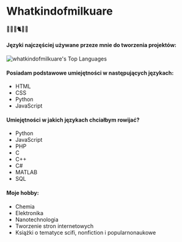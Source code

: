 # Whatkindofmilkuare
#### 🧑‍🔬🎱🐈🧑‍💻

#### Języki najczęściej używane przeze mnie do tworzenia projektów:
![whatkindofmilkuare's Top Languages](https://github-readme-stats.vercel.app/api/top-langs/?username=whatkindofmilkuare&theme=cobalt&show_icons=true&hide_border=true&layout=compact)

#### Posiadam podstawowe umiejętności w następujących językach:
- HTML
- CSS
- Python
- JavaScript

#### Umiejętności w jakich językach chciałbym rowijać?
- Python
- JavaScript
- PHP
- C
- C++
- C#
- MATLAB
- SQL

#### Moje hobby:
- Chemia
- Elektronika
- Nanotechnologia
- Tworzenie stron internetowych
- Książki o tematyce scifi, nonfiction i popularnonaukowe
